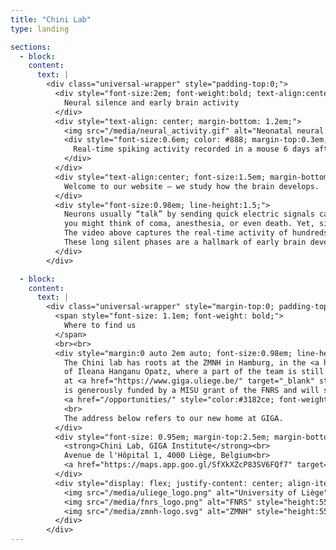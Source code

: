 ```yaml
---
title: "Chini Lab"
type: landing

sections:
  - block:
    content:
      text: |
        <div class="universal-wrapper" style="padding-top:0;">
          <div style="font-size:2em; font-weight:bold; text-align:center; margin-bottom:0.7em;">
            Neural silence and early brain activity
          </div>
          <div style="text-align: center; margin-bottom: 1.2em;">
            <img src="/media/neural_activity.gif" alt="Neonatal neural activity" style="max-width:100%; border-radius: 18px; box-shadow: 0 4px 18px #0006;">
            <div style="font-size:0.6em; color: #888; margin-top:0.3em;">
              Real-time spiking activity recorded in a mouse 6 days after birth.
            </div>
          </div>
          <div style="text-align:center; font-size:1.5em; margin-bottom:1em;">
            Welcome to our website – we study how the brain develops.
          </div>
          <div style="font-size:0.98em; line-height:1.5;">
            Neurons usually “talk” by sending quick electric signals called spikes. If I asked you to picture your brain falling completely silent for multiple seconds,
            you might think of coma, anesthesia, or even death. Yet, silence is how every brain starts out.
            The video above captures the real-time activity of hundreds of neurons in a healthy mouse. Each circle is a spike, a rare event drowned in an ocean of silence.
            These long silent phases are a hallmark of early brain development, and it’s just one of the many mysteries that make this period so fascinating. This is what we study in the Chini lab.
          </div>
        </div>

  - block:
    content:
      text: |
        <div class="universal-wrapper" style="margin-top:0; padding-top:0; position:relative; top:-1.5em; text-align:center;">
          <span style="font-size: 1.1em; font-weight: bold;">
            Where to find us
          </span>
          <br><br>
          <div style="margin:0 auto 2em auto; font-size:0.98em; line-height:1.5;">
            The Chini lab has roots at the ZMNH in Hamburg, in the <a href="https://www.opatzlab.com/" target="_blank" style="color:#3182ce; font-weight:bold;">lab</a>
            of Ileana Hanganu Opatz, where a part of the team is still located. We are in the process of establishing a new site 
            at <a href="https://www.giga.uliege.be/" target="_blank" style="color:#3182ce; font-weight:bold;">GIGA Institute</a> in Liège. The lab in Liège
            is generously funded by a MISU grant of the FNRS and will start in January 2026. We are looking for new members to
            <a href="/opportunities/" style="color:#3182ce; font-weight:bold;">join the team</a>.
            <br>
            The address below refers to our new home at GIGA.
          </div>
          <div style="font-size: 0.95em; margin-top:2.5em; margin-bottom:2.5em;">
            <strong>Chini Lab, GIGA Institute</strong><br>
            Avenue de l'Hôpital 1, 4000 Liège, Belgium<br>
            <a href="https://maps.app.goo.gl/SfXkXZcP83SV6FQf7" target="_blank" style="color: #3182ce; text-decoration: underline;">View on Google Maps</a>
          </div>
          <div style="display: flex; justify-content: center; align-items: center; gap: 5em; flex-wrap: wrap; margin-bottom: 1em; margin-top:2em;">
            <img src="/media/uliege_logo.png" alt="University of Liège" style="height:55px;">
            <img src="/media/fnrs_logo.png" alt="FNRS" style="height:55px;">
            <img src="/media/zmnh-logo.svg" alt="ZMNH" style="height:55px;">
          </div>
        </div>
---
```

